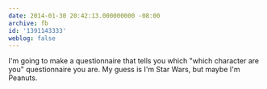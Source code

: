 ```yaml
---
date: 2014-01-30 20:42:13.000000000 -08:00
archive: fb
id: '1391143333'
weblog: false
---
```


I'm going to make a questionnaire that tells you which "which character are you" questionnaire you are. My guess is I'm Star Wars, but maybe I'm Peanuts.
